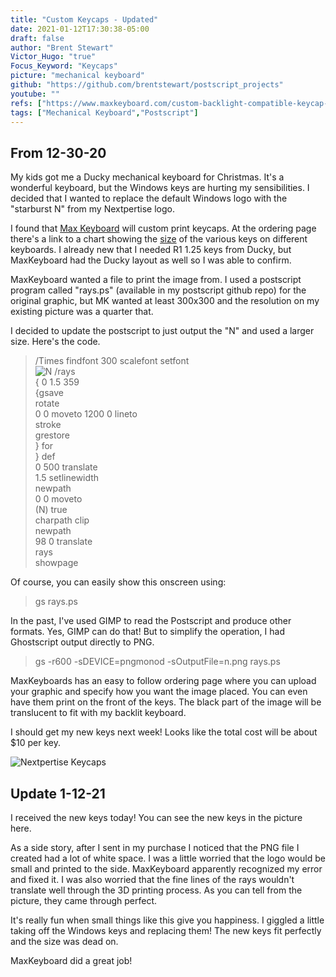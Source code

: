```yaml
---
title: "Custom Keycaps - Updated"
date: 2021-01-12T17:30:38-05:00
draft: false
author: "Brent Stewart"
Victor_Hugo: "true"
Focus_Keyword: "Keycaps"
picture: "mechanical keyboard"
github: "https://github.com/brentstewart/postscript_projects"
youtube: ""
refs: ["https://www.maxkeyboard.com/custom-backlight-compatible-keycap-for-backlit-keyboard.html"]
tags: ["Mechanical Keyboard","Postscript"]
---
```

## From 12-30-20

My kids got me a Ducky mechanical keyboard for Christmas.  It's a wonderful keyboard, but the Windows keys are hurting my sensibilities.  I decided that I wanted to replace the default Windows logo with the "starburst N" from my Nextpertise logo.

I found that [Max Keyboard](https://www.maxkeyboard.com/custom-backlight-compatible-keycap-for-backlit-keyboard.html) will custom print keycaps.  At the ordering page there's a link to a chart showing the [size](https://www.maxkeyboard.com/mechanical-keycap-layout-and-size-chart.html) of the various keys on different keyboards.  I already new that I needed R1 1.25 keys from Ducky, but MaxKeyboard had the Ducky layout as well so I was able to confirm.

MaxKeyboard wanted a file to print the image from.  I used a postscript program called "rays.ps" (available in my postscript github repo) for the original graphic, but MK wanted at least 300x300 and the resolution on my existing picture was a quarter that.

I decided to update the postscript to just output the "N" and used a larger size.  Here's the code.
                                      
> /Times findfont 300 scalefont setfont  
![N](/201230_n.png#floatsmallright)      /rays  
    { 0 1.5 359  
            {gsave  
            rotate  
            0 0 moveto 1200 0 lineto  
            stroke  
            grestore  
            } for  
    } def  
    0 500 translate  
    1.5 setlinewidth  
    newpath  
    0 0 moveto  
    (N) true  
    charpath clip  
    newpath  
    98 0 translate  
    rays  
    showpage  



 Of course, you can easily show this onscreen using:
 > gs rays.ps

In the past, I've used GIMP to read the Postscript and produce other formats.  Yes, GIMP can do that!  But to simplify the operation, I had Ghostscript output directly to PNG.

> gs -r600 -sDEVICE=pngmonod -sOutputFile=n.png rays.ps

MaxKeyboards has an easy to follow ordering page where you can upload your graphic and specify how you want the image placed.  You can even have them print on the front of the keys.  The black part of the image will be translucent to fit with my backlit keyboard.  

I should get my new keys next week!  Looks like the total cost will be about $10 per key.  

![Nextpertise Keycaps](/210112_NewKeycaps.webp#floatright)

## Update 1-12-21
I received the new keys today!  You can see the new keys in the picture here.

As a side story, after I sent in my purchase I noticed that the PNG file I created had a lot of white space.  I was a little worried that the logo would be small and printed to the side.  MaxKeyboard apparently recognized my error and fixed it.  I was also worried that the fine lines of the rays wouldn't translate well through the 3D printing process.  As you can tell from the picture, they came through perfect.

It's really fun when small things like this give you happiness.  I giggled a little taking off the Windows keys and replacing them!  The new keys fit perfectly and the size was dead on.

MaxKeyboard did a great job!